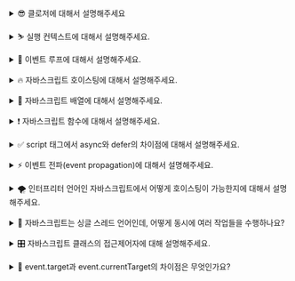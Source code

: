 <details>
<summary>😎 클로저에 대해서 설명해주세요</summary>
<br/>
클로저는 함수가 선언될 때의 스코프를 기억하여, 함수가 생성된 이후에도 그 스코프에 접근할 수 있는 기능을 말합니다. 비유하자면, 함수가 자신이 생성된 환경을 '기억'하는 것이라고 할 수 있습니다. 클로저는 자바스크립트의 함수가 일급 객체라는 특성과 렉시컬 스코프의 조합으로 만들어집니다.

예시와 함께 클로저의 동작을 설명드리면 좋을 것 같습니다.

**클로저 예시 코드**

```jsx
function outerFunction(outerVariable) {
  return function innerFunction(innerVariable) {
    console.log("Outer Variable: " + outerVariable);
    console.log("Inner Variable: " + innerVariable);
  };
}

const newFunction = outerFunction("outside");
newFunction("inside");
```

여기서 `innerFunction`은 `outerFunction`의 내부에 정의되어 있습니다. `innerFunction`은 자신이 생성된 스코프, 즉 `outerFunction`의 스코프를 기억하고, `outerFunction`의 호출이 완료된 이후에도 그 스코프에 접근할 수 있습니다. 그리고 이에 따라 `innerFunction`은 `outerVariable`에도 접근할 수 있습니다. 이것이 클로저가 동작하는 방식입니다.

## **클로저는 언제 활용하나요?**

클로저는 변수와 함수의 접근 범위를 제어하고 특정 데이터와 상태를 유지하기 위해 자주 활용됩니다. 크게 세 가지 대표적인 사용 사례로 나누어 설명드릴 수 있습니다.

첫째, 데이터 은닉에 활용됩니다. 클로저는 외부에서 접근할 수 없는 비공개 변수와 함수를 만들 수 있습니다. 이를 통해 데이터를 은닉하여 외부 접근을 막고, 데이터 무결성을 유지할 수 있습니다. 예를 들어, 특정 함수 내부에서만 접근 가능한 변수를 생성하고, 이를 조작할 수 있는 함수만 외부로 노출하여 안전하게 데이터를 관리할 수 있습니다.

둘째, 비동기 작업에 활용됩니다. 클로저는 비동기 작업에서 이전의 실행 컨텍스트를 유지해야 할 때 유용합니다. 콜백 함수가 비동기적으로 실행될 때 클로저를 사용하면 함수 실행 시점의 변수를 참조할 수 있습니다.

```
function createLogger(name) {
  return function() {
    console.log(`Logger: ${name}`);
  };
}

const logger = createLogger('MyApp');
setTimeout(logger, 1000); // 1초 후에 'Logger: MyApp' 출력

```

위의 예시에서 클로저가 `name` 변수(`'MyApp'`)를 저장하여 1초 후에도 해당 값이 유지되어 출력됩니다.

셋째, 모듈 패턴을 구현하는 데 활용됩니다. 모듈 패턴은 특정 기능을 캡슐화하고, 외부에 공개하고자 하는 부분만 선택적으로 노출하여 코드의 응집력을 높이고, 유지보수성을 향상시키는 패턴입니다. 클로저를 활용하면 필요한 함수와 데이터만 외부로 노출함으로써 모듈 패턴을 쉽게 구현할 수 있습니다.

</details>
<br/>

<details>
<summary>⛷️ 실행 컨텍스트에 대해서 설명해주세요. </summary>
<br/>
**실행 컨텍스트**는 자바스크립트에서 코드가 실행되는 환경을 의미합니다. 자바스크립트 엔진이 코드를 실행할 때, 그 코드가 실행될 때의 환경을 정의하고 관리하기 위해 존재하는 것이 실행 컨텍스트입니다.

실행 컨텍스트는 크게 **전역 실행 컨텍스트**와 **함수 실행 컨텍스트**로 나눌 수 있습니다.

**전역 실행 컨텍스트**는 자바스크립트가 처음 실행될 때 생성되는 컨텍스트입니다. 이 전역 컨텍스트는 프로그램이 종료될 때까지 유지되며, 전역에 선언된 변수나 함수가 모두 포함됩니다. 전역 컨텍스트에서 선언된 변수와 함수는 프로그램 내 어디서든 접근이 가능합니다.

기본적으로 자바스크립트는 싱글 스레드이기때문에, 전역 실행 컨텍스트는 1개만 존재합니다.

**함수 실행 컨텍스트**는 함수가 호출될 때마다 생성 되는 컨텍스트를 의미합니다. 각 함수는 자신만의 실행 컨텍스트를 가지며, 이 컨텍스트 내에서 선언된 변수와 함수는 해당 함수 내에서만 유효합니다. 함수가 종료되면 그 실행 컨텍스트도 함께 사라집니다.

## **실행 컨텍스트는 어떤 구성 요소로 이루어져 있나요?**

요약하면, 실행 컨텍스트는 `변수 객체`, `스코프 체인`, `this` 라는 구성요소로 이루어져 있습니다.

첫째, **변수객체**란 실행 컨텍스트 내에서 사용되는 변수와 함수 선언을 저장하는 공간입니다. 전역 컨텍스트에서는 전역 객체가 변수 객체의 역할을 하고, 함수 컨텍스트에서는 **활성화 객체**가 변수와 매개변수를 관리합니다.

두번째로는 **스코프 체인**입니다. 현재 실행 중인 컨텍스트와 외부 렉시컬 환경의 연결을 유지합니다. 변수를 참조할 때 현재 컨텍스트에서 찾지 못하면 외부 환경으로 범위를 넓혀가며 변수를 찾습니다.

마지막으로 **this**입니다. **this**는 실행 컨텍스트에 따라 참조하는 객체가 달라집니다. 전역 컨텍스트에서는 this가 전역 객체를 가리키며, 함수 컨텍스트에서는 함수 호출 방법에 따라 달라집니다.

실행 컨텍스트는 이러한 구성 요소를 바탕으로 자바스크립트 코드가 실행되는 동안의 환경을 관리하고, 코드 실행 시 변수의 유효 범위나 함수 호출의 맥락을 결정 짓습니다.

</details>
<br/>

<details>
<summary>🛒 이벤트 루프에 대해서 설명해주세요.</summary>
<br/>
자바스크립트의 **이벤트 루프**는 자바스크립트가 싱글 스레드 기반 언어임에도 불구하고 **비동기 작업을 처리할 수 있게 해주는** 중요한 메커니즘입니다.

자바스크립트는 기본적으로 한 번에 하나의 작업만 처리할 수 있습니다. 하지만 이벤트 루프가 **콜 스택**과 **태스크 큐**를 관리하면서 비동기 작업이 완료되면 그 결과를 처리할 수 있게 도와줍니다. 여기서, **콜 스택**은 현재 실행 중인 코드들이 쌓이는 곳이고, **태스크 큐**는 비동기 작업이 완료되면 그 결과를 대기시키는 곳입니다.

이벤트 루프의 동작을 설명하기 위해 간단한 예로 `setTimeout(callback, 0)`을 들어 보겠습니다. 자바스크립트 코드에서 `setTimeout(callback, 0)`을 호출하면, 이 콜백 함수는 바로 실행되는 것이 아니라 웹 API에 의해 타이머가 설정되고, 그 타이머가 0밀리초 후에 만료되면 콜백 함수가 태스크 큐에 추가됩니다. 그 후 콜 스택이 비어 있는 시점에 이벤트 루프가 태스크 큐에서 대기 중인 `callback`을 꺼내서 실행합니다.

따라서 `setTimeout(callback, 0)`을 호출해도 현재 실행 중인 모든 동기 작업들이 완료된 후에야 그 콜백이 실행됩니다. 이 때문에 `setTimeout(callback, 0)`을 사용하면 코드의 실행을 다음 이벤트 루프 사이클로 미뤄집니다.

이와 같이 **이벤트 루프**는 자바스크립트의 **비동기 작업**을 처리하는 데 있어서 매우 중요한 역할을 합니다. 이벤트 루프 덕분에 자바스크립트는 UI 업데이트나 사용자 입력 처리를 수행하면서도, 비동기 작업을 블로킹 없이 병렬적으로 처리할 수 있습니다.

## **앞서 말씀하신 태스크 큐의 종류에는 무엇이 있나요?**

태스크 큐는 **매크로태스크 큐**와 **마이크로태스크 큐**로 나뉩니다.

**매크로태스크 큐**는 `setTimeout`, `setInterval` 같은 일반적인 비동기 작업들이 대기하는 큐입니다. 매크로태스크 큐의 작업은 이벤트 루프가 콜 스택과 마이크로태스크 큐의 작업을 모두 처리한 후, 하나씩만 처리합니다.

**마이크로태스크 큐**는 `Promise.then()`과 같이 중요도가 높은 작업들이 대기하는 큐입니다. 마이크로태스크 큐는 매크로태스크 큐보다 우선순위가 높습니다. 이벤트 루프는 콜 스택이 비어있는 시점에 매크로태스크를 실행하기 이전에 마이크로태스크 큐에 있는 모든 작업들을 먼저 처리합니다.

이처럼 태스크 큐는 크게 `마이크로태스크 큐`와 `매크로태스크 큐`로 이뤄져 있으며, `마이크로태스크 큐` 작업은 `매크로태스크 큐` 작업보다 우선적으로 실행됩니다.

</details>
<br/>

<details>
<summary>🔥 자바스크립트 호이스팅에 대해서 설명해주세요. </summary>
<br/>
`호이스팅(Hoisting)`은 자바스크립트가 코드를 실행하기 전에 변수와 함수 선언을 코드의 최상단으로 끌어올리는 것처럼 동작하는 특징입니다. 이를 통해 코드의 선언된 위치와 관계없이 변수를 사용할 수 있는 것처럼 보일 수 있습니다.

하지만 호이스팅은 선언의 호이스팅일 뿐, 변수의 값 할당까지 끌어올려지지는 않습니다. 예를 들어 var로 선언된 변수는 선언 자체는 호이스팅되지만, 초기화되기 전까지는 undefined로 평가됩니다. 예시로는 다음과 같습니다.

```
console.log(myVar); // undefined

var myVar = 10;
console.log(myVar); // 10

```

함수 선언은 전체가 호이스팅되기 때문에, 함수 호출을 선언 이전에 해도 문제가 없습니다.

```
console.log(myFunction()); // 'Hello World' 출력

function myFunction() {
  return 'Hello World';
}

```

그러나 ES6에서 도입된 let과 const는 호이스팅이 되긴 하지만, 선언하기 전에 접근하려고 하면 ReferenceError가 발생합니다.

이는 `Temporal Dead Zone(TDZ)`이라는 개념 때문입니다. TDZ는 변수가 선언되었지만 초기화되기 전까지의 구간을 말합니다. let과 const로 선언된 변수는 TDZ가 존재하며, 이 구간에서는 변수에 접근할 수 없습니다.

```
console.log(myLet); // ReferenceError 발생

let myLet = 10;

```

이 경우, 변수 선언은 호이스팅되었지만 초기화는 변수 선언이 실제로 실행될 때까지 이루어지지 않습니다. TDZ는 코드에서 변수가 선언된 시점부터 초기화될 때까지의 구간에서 변수를 사용하지 못하게 막아주는 역할을 합니다.

따라서 호이스팅은 변수와 함수 선언을 코드 상단으로 끌어올리는 것처럼 동작하지만, var는 선언만 호이스팅되어 초기화 전에 undefined가 되며, let과 const는 TDZ로 인해 초기화 전에 접근하면 ReferenceError를 발생시킵니다.

</details>
<br/>

<details>
<summary>🎈 자바스크립트 배열에 대해서 설명해주세요. </summary>
<br/>
자바스크립트의 배열(Array)은 순서가 있는 리스트형 객체로, 여러 값을 하나의 자료구조에 저장할 수 있습니다.

배열은 제로 인덱스 기반으로, 배열의 각 값은 인덱스를 통해 접근할 수 있습니다. 자바스크립트 배열은 `동적 배열`로, 크기가 고정되어 있지 않고, 요소를 자유롭게 추가하거나 제거할 수 있는 유연성을 제공합니다.

배열의 선언은 간단하며, 다양한 데이터 타입을 함께 저장할 수 있습니다.

```
const array = [1, 'apple', true, { key: 'value' }];

```

이 배열은 숫자, 문자열, 불리언, 객체 등 다양한 타입을 저장할 수 있으며, 배열의 첫 번째 요소는 array[0]으로, 두 번째 요소는 array[1]과 같이 접근할 수 있습니다.

자바스크립트 배열의 중요한 특징 중 하나는 `동적 배열`이라는 점입니다. 이는 배열의 크기를 미리 지정하지 않아도 되고, 요소를 추가할 때마다 배열의 크기가 자동으로 조정됩니다.

```
const arr = [1, 2, 3];
arr.push(4); // 배열의 끝에 요소 추가
console.log(arr); // [1, 2, 3, 4]

```

또한, 배열의 특정 인덱스에 값을 할당하면, 배열이 자동으로 확장됩니다.

```
arr[5] = 6;
console.log(arr); // [1, 2, 3, undefined, undefined, 6]
console.log(arr.length); // 6

```

이처럼 자바스크립트 배열은 동적으로 크기가 조정되며, 요소를 추가하거나 특정 인덱스에 값을 할당하면, 배열은 자동으로 확장됩니다.

자바스크립트 배열의 length 속성은 배열의 크기를 나타내며, 배열에 요소가 추가되거나 제거될 때 동적으로 변경됩니다.

또한, 배열은 자바스크립트의 객체와 유사한 방식으로 관리되며, 해시 테이블과 같은 자료구조로 구현되어 있습니다. 이 덕분에 배열 요소들은 메모리 상에서 연속적이지 않아도 되며, 배열 크기를 미리 지정하지 않고 유연하게 사용할 수 있습니다.

정리하자면, 자바스크립트 배열은 다양한 데이터 타입을 담을 수 있는 유연한 `리스트형 객체`로, 동적 배열이라는 특징을 가지며, 요소를 추가하거나 제거할 때마다 배열 크기가 자동으로 조정됩니다. 또한, 여러 reduce나 map 등 다양한 내장 메서드를 통해 배열을 쉽게 조작할 수 있는 강력한 기능을 제공합니다.

</details>
<br/>

<details>
<summary>❗️ 자바스크립트 함수에 대해서 설명해주세요. </summary>
<br/>
자바스크립트 함수는 `일급 객체`로 취급되며, 여러 독특한 특징을 가지고 있습니다. 일급 객체로서의 특징은 자바스크립트 함수가 변수에 할당되거나, 다른 함수의 인자로 전달되거나, 함수에서 반환될 수 있다는 점입니다.

이를 통해 자바스크립트는 매우 유연하고, 고차 함수를 포함한 다양한 패턴을 구현할 수 있습니다.

자바스크립트 함수의 주요 특징은 여러가지가 있는데요.

**첫번째로 `일급 객체`를 말씀 드릴 수 있습니다.**

자바스크립트에서 함수는 값처럼 취급될 수 있으며, 변수에 할당하거나, 다른 함수의 인자로 전달하거나, 함수의 반환값으로 사용할 수 있습니다.

```
const sayHello = function() { return 'Hello'; };
console.log(sayHello()); // 'Hello'

const executeFunction = function(fn) {
  return fn();
};
console.log(executeFunction(sayHello)); // 'Hello'

```

**두번째로는 `익명 함수`와 `함수 표현식`입니다.**

자바스크립트에서는 이름 없는 함수를 정의할 수 있습니다. 익명 함수는 함수 표현식에서 주로 사용되며, 필요에 따라 함수에 이름을 지정하지 않아도 됩니다.

```
const add = function(a, b) {
  return a + b;
};
console.log(add(2, 3)); // 5

```

**세번째로는 `호이스팅`입니다.** 함수 선언은 코드가 실행되기 전에 호이스팅되어, 함수 선언 이전에 호출할 수 있습니다. 반면, 함수 표현식은 변수에 할당된 후에야 사용할 수 있습니다.

```
console.log(declaredFunction()); // 'Declared Function'
function declaredFunction() {
  return 'Declared Function';
}

// 함수 표현식은 할당 후에만 사용할 수 있음
const expressedFunction = function() {
  return 'Expressed Function';
};
console.log(expressedFunction()); // 'Expressed Function'

```

**네번째는 `클로저`입니다.**

자바스크립트 함수는 클로저를 지원합니다. 클로저는 함수가 **자신이 선언된 환경(스코프)** 을 기억하고, 그 외부 스코프에 접근할 수 있는 기능입니다. 이를 통해 함수는 자신이 선언된 스코프 내의 변수를 참조하고 유지할 수 있습니다.

```
function outer() {
  const outerVar = 'I am outer!';

  return function inner() {
    return outerVar; // 외부 변수에 접근 가능
  };
}
const innerFunction = outer();
console.log(innerFunction()); // 'I am outer!'

```

**다음으로는 `고차 함수`입니다.** 자바스크립트에서는 함수가 일급 객체이기 때문에, 고차 함수, 즉 다른 함수를 인자로 받거나 반환하는 함수를 정의할 수 있습니다. 이는 함수형 프로그래밍 패턴을 가능하게 합니다.

```
function multiplyBy(factor) {
  return function(num) {
    return num * factor;
  };
}
const double = multiplyBy(2);
console.log(double(5)); // 10

```

**마지막으로 화살표 함수입니다.**

화살표 함수는 더 간결한 문법을 제공하고, 특히 this 바인딩에서 기존 함수와 다른 동작을 합니다. 화살표 함수는 선언된 위치의 this 값을 유지하므로, 일반 함수와 달리 별도로 this를 바인딩할 필요가 없습니다.

```
const obj = {
  value: 42,
  method: function() {
    setTimeout(() => {
      console.log(this.value); // 42 (Arrow 함수는 obj의 this를 유지)
    }, 1000);
  }
};
obj.method();

```

요약하자면, 자바스크립트 함수는 일급 객체로써 다루어지며, 클로저, 고차 함수, 화살표 함수 등 강력한 기능들을 제공합니다.

</details>
<br/>

<details>
<summary>✅ script 태그에서 async와 defer의 차이점에 대해서 설명해주세요. </summary>
<br/>
먼저, 두 속성 모두 스크립트를 비동기적으로 로드한다는 공통점이 있습니다. 하지만 실행 시점에서 중요한 차이가 있습니다.

**async** 속성의 경우

1. 스크립트를 비동기적으로 다운로드합니다.
2. 다운로드가 완료되면 즉시 실행됩니다.
3. HTML 파싱과 병렬로 진행되지만, 스크립트 실행 시 HTML 파싱이 잠시 중단됩니다.
4. 여러 async 스크립트가 있을 경우, 다운로드가 완료되는 순서대로 실행됩니다.

이러한 특징들이 존재합니다.

**defer** 속성의 경우에는

1. 스크립트를 비동기적으로 다운로드합니다.
2. **HTML 문서 파싱이 완전히 끝난 후에 실행**됩니다.
3. **DOMContentLoaded 이벤트 발생 직전에 실행**됩니다.
4. 여러 defer 스크립트가 있을 경우, **HTML에 작성된 순서대로 실행**됩니다.

따라서, **실행 순서가 중요한 스크립트나 메인 어플리케이션의 로직을 담고 있는 스크립트의 경우 defer를 사용하고**, 독립적으로 실행되는 스크립트의 경우 (예들 들면 Google Analytics 같은 분석 도구) async를 사용하는 것이 적절합니다.

이러한 차이를 이해하고 적절히 활용하면 웹 페이지의 로딩 성능을 최적화하는 데 큰 도움이 됩니다.

</details>
<br/>

<details>
<summary>⚡️ 이벤트 전파(event propagation)에 대해서 설명해주세요.
 </summary>
<br/>
이벤트 전파는 DOM에서 이벤트가 발생했을 때, 그 이벤트가 어떤 방식으로 전파되는지를 설명하는 개념입니다.

이벤트 전파는 크게 세 단계로 나뉘는데, 캡처링(Capturing), 타겟(Target), 그리고 **버블링(Bubbling)**입니다.

첫번째로 캡처링 단계에 대해서 설명 드리겠습니다. 이벤트가 DOM 트리의 최상위 요소(document 또는 window)에서 시작하여, 이벤트가 발생한 요소(타깃 요소)로 향해 내려가는 단계입니다. 이 과정에서 상위 요소들에 이벤트 리스너가 있으면 그 순서대로 실행될 수 있습니다.

두번째로는 타겟 단계입니다. 이벤트가 실제로 발생한 타겟 요소에 도달하는 단계입니다. 타겟 요소에 등록된 이벤트 리스너가 이 시점에 실행됩니다.

마지막으로 버블링 단계입니다. 타겟 요소에서 이벤트가 발생한 후, 다시 DOM 트리의 상위 요소들로 이벤트가 전파되어 올라가는 단계입니다. 이 과정에서 상위 요소들에 등록된 이벤트 리스너들이 실행될 수 있습니다.

기본적으로 대부분의 이벤트는 버블링을 통해 전파되지만, addEventListener의 세 번째 인자로 { capture: true }를 전달하면, 캡처링 단계에서도 이벤트를 처리할 수 있습니다.

이벤트 전파는 웹 페이지에서 요소 간의 상호작용을 제어하는 데 중요한 역할을 하며, `event.stopPropagation()` 메서드를 사용하여 특정 단계에서 이벤트의 전파를 중단할 수 있습니다.

정리해서 말씀 드려보자면 이벤트 전파는 DOM 구조에서 이벤트가 어떻게 상위와 하위 요소 간에 전달되는지를 정의하는 메커니즘이며, 이를 통해 복잡한 사용자 상호작용을 효율적으로 관리할 수 있습니다.

</details>
<br/>

<details>
<summary>🌪️ 인터프리터 언어인 자바스크립트에서 어떻게 호이스팅이 가능한지에 대해서 설명해주세요.
 </summary>
<br/>
자바스크립트에서 호이스팅이 가능한 이유는 인터프리터 언어라고 해도 자바스크립트 엔진이 코드를 실행하기 전에 두 단계의 실행 과정을 거치기 때문입니다.

이 두 단계는 **컴파일 단계**와 **실행 단계**로 나눌 수 있으며, 이 과정에서 호이스팅이 발생하게 됩니다. 구체적으로 말씀드려보겠습니다.

첫번째로 **컴파일 단계**입니다.

자바스크립트 엔진은 스크립트를 실행하기 전에 먼저 **컴파일 단계**를 거칩니다. 이 과정에서 함수 및 변수 선언을 한 부분이 메모리에 할당됩니다. 이때 변수와 함수 선언을 미리 메모리에 올려두기 때문에 실제 코드에서 선언된 위치보다 앞에서 접근이 가능해지는 것입니다.

`let`, `const`가 아닌 `var`를 통해 선언되면, 컴파일 단계에서 변수가 메모리에 올라가며, 이때 값은 undefined로 초기화됩니다. 이후 실행 단계에서 코드가 진행되면서 실제 할당된 값이 대입됩니다.

```
console.log(myVar); // undefined
var myVar = 5;
console.log(myVar); // 5

```

위의 예시에서 myVar 변수 선언이 코드의 최상단으로 "호이스팅"되어 컴파일 단계에서 메모리에 먼저 올라가고, 초기값은 undefined로 설정됩니다.

따라서 console.log(myVar)의 첫 번째 출력에서 undefined가 나오는 것입니다.

두번째로 실행 단계입니다.

실행 단계란 실제 코드가 실행되는 과정으로, 컴파일 단계에서 메모리에 할당된 변수와 함수가 실행됩니다. 여기서 변수가 할당된 값을 가지게 되고, 함수가 호출되면 그 안의 코드가 수행됩니다.

정리해서 말씀 드려보겠습니다. 인터프리터 언어임에도 자바스크립트가 호이스팅이 가능한 이유는 자바스크립트 엔진이 코드를 단순히 한 줄씩 바로 해석하고 실행하지 않고, 먼저 컴파일 단계에서 코드를 파악하고 필요한 메모리를 확보하는 과정을 거치기 때문입니다.

이를 통해 코드 내에서 선언 위치와 상관없이 변수를 사용할 수 있는 유연성을 제공합니다.

</details>
<br/>

<details>
<summary>🤪 자바스크립트는 싱글 스레드 언어인데, 어떻게 동시에 여러 작업들을 수행하나요?
 </summary>
<br/>
자바스크립트는 **싱글 스레드 언어**입니다. 즉, 한 번에 하나의 작업만을 처리할 수 있는 **단일 콜 스택**을 가집니다. 하지만 브라우저나 Node.js 환경이 제공하는 비동기 처리 메커니즘 덕분에 여러 작업을 동시에 수행할 수 있습니다.

자바스크립트는 브라우저의 **Web API**나 Node의 **libuv**, **이벤트 루프**, **태스크 큐**를 이용하여 비동기 작업을 동시에 처리합니다.

비동기 작업이 발생하면, 해당 작업(타이머, 네트워크 요청 등)은 브라우저의 **Web API**에 위임됩니다. 예를 들어, `setTimeout`이나 `fetch`와 같은 작업이 수행되면 자바스크립트 엔진은 이 작업들을 Web API에 넘기고 다른 코드 실행을 이어갑니다. Web API에서 비동기 작업이 완료되면, 그 작업은 **태스크 큐**에 들어가 대기합니다.

이후 **이벤트 루프**가 콜 스택이 비어있는지 확인한 뒤 **태스크 큐**에서 대기 중인 작업을 콜 스택으로 가져와 실행합니다. 이러한 구조 덕분에 자바스크립트는 싱글 스레드임에도 비동기적으로 작업을 처리하여 다양한 작업을 효율적으로 관리할 수 있습니다. 이 메커니즘 덕분에 UI 인터랙션이 끊기지 않으며, 대기 시간이 필요한 작업도 동시에 실행되는 것과 같이 동작하게 됩니다.

## **앞서 말씀하신 태스크 큐의 종류에는 어떤 게 있나요?**

자바스크립트의 태스크 큐는 크게 **매크로태스크 큐**와 **마이크로태스크 큐**로 나뉩니다. 이들 큐는 비동기 작업의 우선순위를 관리하고, 이벤트 루프가 적절한 시점에 콜백을 실행하기 위해 사용됩니다.

첫째, **매크로태스크 큐**는 일반적인 비동기 작업의 콜백이 저장되는 큐입니다.

`setTimeout`, `setInterval`, I/O 작업, 이벤트 핸들러 등은 작업 완료 후 매크로태스크 큐에 콜백을 대기시킵니다. 매크로태스크 큐는 이벤트 루프의 한 번의 반복마다 하나의 태스크만 처리되므로, UI 업데이트나 다른 작업과 균형 있게 진행됩니다.

둘째, **마이크로태스크 큐**는 더 높은 우선순위가 필요한 비동기 작업들이 대기하는 큐입니다.

`Promise.then`, `MutationObserver` 등의 비동기 콜백이 여기에 저장됩니다. 이벤트 루프는 매크로태스크를 실행하기 전에 항상 마이크로태스크 큐를 먼저 확인하고, 모든 마이크로태스크를 처리한 후 매크로태스크로 넘어갑니다. 이 방식으로 마이크로태스크 큐의 작업은 높은 우선순위로 처리됩니다.

</details>
<br/>

<details>
<summary>🎛️ 자바스크립트 클래스의 접근제어자에 대해 설명해주세요.
 </summary>
<br/>
자바스크립트에서 클래스의 **Public, Private, Protected** 접근제어자는 클래스 멤버의 접근 범위를 제어하는 데 사용됩니다.

**Public**은 별도 키워드를 붙이지 않았을 때 기본 적용되는 접근제어자로, 클래스 외부에서도 자유롭게 접근 가능합니다. 예를 들어, `this.name = "John”;`처럼 선언된 멤버는 Public으로 간주됩니다. 이는 클래스 외부에서 객체를 통해 직접 접근할 수 있습니다.

**Private**은 멤버 앞에 `#` 키워드를 붙여 적용하는 접근제어자로, 클래스 내부에서만 접근 가능하게 됩니다. 예를 들어, `this.#secret = "hidden”;`처럼 선언된 멤버는 Private으로 간주됩니다 . Private 멤버는 객체를 통한 외부 접근이 불가능하며, 상속받은 클래스에서도 사용할 수 없게 됩니다.

**Protected**는 자바스크립트 언어 차원에서 지원하지 않지만, 관습적으로 `_`를 접두어로 사용해 개발자 간 약속으로 처리합니다. 예를 들어, `this._secret = ‘hidden’;`과 같은 방식으로 선언하여 Protected임을 나타냅니다. 이는 상속받은 클래스에서 접근하는 것은 허용하지만 클래스 외부에서는 사용하지 말라는 의미를 나타냅니다. 즉, 클래스 외부에서 객체를 통한 접근은 하지 않을 것을 개발자들 간에 약속하는 것입니다. 이는 언어 차원의 강제성은 없습니다.

접근제어자를 활용하면 코드의 캡슐화를 통해 데이터 보호와 유지보수를 향상시킬 수 있습니다.

## **타입스크립트에서는 접근제어자와 관련해 어떤 차이점이 존재하나요? 🤔**

첫째, **타입스크립트에서는 자바스크립트에서 지원하지 않는 접근제어자 키워드들을 제공**하기 때문에 더욱 명시적인 방식으로 접근제어자를 선언할 수 있습니다.

`public` 키워드를 이용하여 **Public 멤버**임을 선언할 수 있습니다. 아무 키워드를 붙이지 않을 때와 동작은 동일하지만 그 의미를 명시적으로 나타낼 수 있게 해줍니다.

`#` 키워드 대신 `private` 키워드를 이용하여 **Private 멤버**임을 선언할 수 있습니다.

`_` 키워드 컨벤션 대신 `protected` 키워드를 이용하여 **Protected 멤버**임을 선언할 수 있습니다.

**예시**

```jsx
class Foo {
  public a: string; // 상속 클래스 접근 O / 외부 접근 O
  private b: number; // 상속 클래스 접근 X / 외부 접근 X
  protected c: boolean; // 상속 클래스 접근 O / 외부 접근 X

  constructor(a: string, b: number, c: boolean) {
    this.a = a;
    this.b = b;
    this.c = c;
  }
}

```

둘째, **타입스크립트에서는 파라미터 프로퍼티(Parameter Properties) 기능을 제공**합니다. 이는 생성자 매개변수에 접근제어자를 붙이면 해당 변수를 멤버로 자동 선언하고 초기화되는 기능입니다. 이로 인해 코드를 간결하게 작성할 수 있습니다.

**예시**

```
class Foo {
  constructor(public a: string, private b: number, protected c: boolean) {
    // 이 부분을 채우지 않아도 자동으로 멤버 선언 및 초기화
  }
}
```

</details>
<br/>

<details>
<summary>🎃 event.target과 event.currentTarget의 차이점은 무엇인가요?
 </summary>
<br/>
✅ event.target
실제로 이벤트가 발생한 요소를 가리킵니다.

사용자가 클릭하거나 입력 등 이벤트를 직접 발생시킨 요소예요.

✅ event.currentTarget
이벤트 핸들러가 바인딩된 요소를 가리킵니다.

</details>
<br/>
